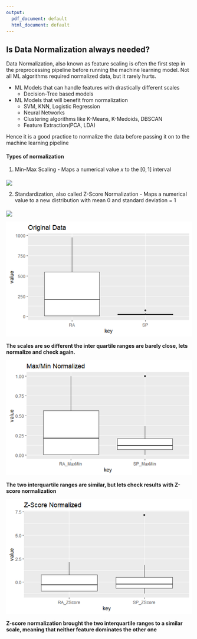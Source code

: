 ```yaml
---
output:
  pdf_document: default
  html_document: default
---
```

Is **Data Normalization** always needed?
----------------------------------------

Data Normalization, also known as feature scaling is often the first
step in the preprocessing pipeline before running the machine learning
model. Not all ML algorithms required normalized data, but it rarely
hurts.

-   ML Models that can handle features with drastically different scales
    -   Decision-Tree based models
-   ML Models that will benefit from normalization
    -   SVM, KNN, Logistic Regression
    -   Neural Networks
    -   Clustering algorithms like K-Means, K-Medoids, DBSCAN
    -   Feature Extraction(PCA, LDA)

Hence it is a good practice to normalize the data before passing it on
to the machine learning pipeline

#### Types of normalization

1. Min-Max Scaling - Maps a numerical value *x* to the \[0, 1\] interval 

<img src="http://latex.codecogs.com/gif.latex?x' = \frac{x - min}{max - min}" border="0" align="middle"/>

2. Standardization, also called Z-Score Normalization - Maps a numerical value to a new distribution with mean 0 and standard deviation = 1 

<img src="http://latex.codecogs.com/gif.latex?x' = \frac{x - \mu}{\sigma}" border="0" align="middle"/>

![Original Sample Data](/images/04_data_normalization_001.png)

**The scales are so different the inter quartile ranges are barely
close, lets normalize and check again.**

![Min-Max Normalized](/images/04_data_normalization_002.png)

**The two interquartile ranges are similar, but lets check results with
Z-score normalization**

![Z-Score Normalized](/images/04_data_normalization_003.png)

**Z-score normalization brought the two interquartile ranges to a
similar scale, meaning that neither feature dominates the other one**
